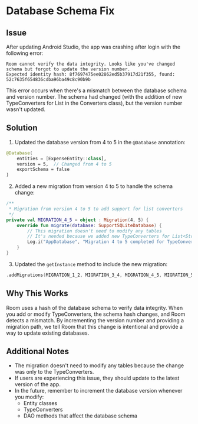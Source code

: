 # Database Schema Fix

## Issue

After updating Android Studio, the app was crashing after login with the following error:

```
Room cannot verify the data integrity. Looks like you've changed schema but forgot to update the version number. 
Expected identity hash: 8f7697475ee02862ed5b37917d21f355, found: 52c7635f654836cdba96ba49c8c90b9b
```

This error occurs when there's a mismatch between the database schema and version number. The schema had changed (with the addition of new TypeConverters for List<String> in the Converters class), but the version number wasn't updated.

## Solution

1. Updated the database version from 4 to 5 in the `@Database` annotation:

```kotlin
@Database(
    entities = [ExpenseEntity::class],
    version = 5,  // Changed from 4 to 5
    exportSchema = false
)
```

2. Added a new migration from version 4 to 5 to handle the schema change:

```kotlin
/**
 * Migration from version 4 to 5 to add support for list converters
 */
private val MIGRATION_4_5 = object : Migration(4, 5) {
    override fun migrate(database: SupportSQLiteDatabase) {
        // This migration doesn't need to modify any tables
        // It's needed because we added new TypeConverters for List<String>
        Log.i("AppDatabase", "Migration 4 to 5 completed for TypeConverter changes")
    }
}
```

3. Updated the `getInstance` method to include the new migration:

```kotlin
.addMigrations(MIGRATION_1_2, MIGRATION_3_4, MIGRATION_4_5, MIGRATION_5_4)
```

## Why This Works

Room uses a hash of the database schema to verify data integrity. When you add or modify TypeConverters, the schema hash changes, and Room detects a mismatch. By incrementing the version number and providing a migration path, we tell Room that this change is intentional and provide a way to update existing databases.

## Additional Notes

- The migration doesn't need to modify any tables because the change was only to the TypeConverters.
- If users are experiencing this issue, they should update to the latest version of the app.
- In the future, remember to increment the database version whenever you modify:
  - Entity classes
  - TypeConverters
  - DAO methods that affect the database schema 